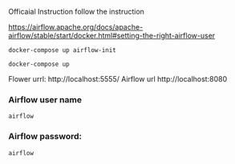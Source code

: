 Officaial Instruction follow the instruction

https://airflow.apache.org/docs/apache-airflow/stable/start/docker.html#setting-the-right-airflow-user



```
docker-compose up airflow-init
```



```
docker-compose up
```


Flower urrl: http://localhost:5555/
Airflow url http://localhost:8080
### Airflow user name
```
airflow
```
### Airflow password: 
```
airflow
```
